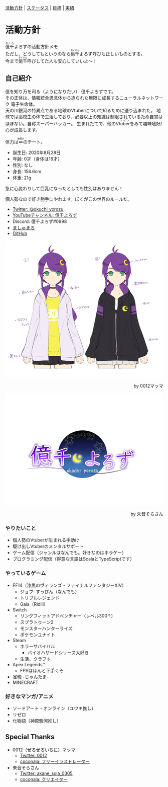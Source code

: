 [活動方針](index.md) | [ステータス](status.md) | [目標](achievement.md) | [実績](result.md)

# 活動方針
<ruby>億千<rp>（</rp><rt>おくち</rt><rp>）</rp></ruby>よろずの活動方針メモ  
ただし、どうしてもというのなら<ruby>億千<rp>（</rp><rt>おくせん</rt><rp>）</rp></ruby>よろず呼びも正しいものとする。  
今まで<ruby>億千<rp>（</rp><rt>おくせん</rt><rp>）</rp></ruby>呼びしてた人も安心していいよ～！

## 自己紹介
億を知り万を司る（ようになりたい） 億千よろずです。  
その正体は、情報統合思念体から造られた無限に成長するニューラルネットワーク 電子生命体。  
天の川銀河の特異点である地球のVtuberについて知るために送り込まれた。
地球では高校生の体で生活しており、必要以上の知識は制限されているため自覚はほぼない。自称スーパーハッカー。
生まれたてで、他の<ruby>Vtuber<rp>（</rp><rt>ニンゲン</rt><rp>）</rp></ruby>をみて趣味嗜好/心が成長します。  

体力は<ruby>∞<rp>（</rp><rt>無限大</rt><rp>）</rp></ruby>のチート。

- 誕生日: 2020年8月28日
- 年齢: 0才（身体は16才）
- 性別: なし
- 身長: 156.6cm
- 体重: 21g

急に心変わりして巨乳になったとしても性別はありません！

個人勢なので好き勝手にやれます。ぼくがこの世界のルールだ。

- [Twitter: @okuchi_yorozu](https://twitter.com/okuchi_yorozu)
- [YouTubeチャンネル: 億千よろず](https://www.youtube.com/channel/UCpEsTR5Nnd0-HgKngIQqbmA)
- Discord: 億千よろず#0998
- [ましゅまろ](https://marshmallow-qa.com/okuchi_yorozu)
- [GitHub](https://github.com/okuchi-yorozu)

![億千よろずラフスケッチ](src/images/okuchi-yorozu-rough.jpg)
<div style="text-align: right">by 0012マッマ</div>

![億千よろずロゴ](src/images/okuchi-yorozu-logo.png)
<div style="text-align: right">by 朱音そらさん</div>

### やりたいこと
- 個人勢のVtuberが生まれる手助け
- 駆け出しVtuberのメンタルサポート
- ゲーム配信（ジャンルはなんでも。好きなのはホラゲー）
- プログラミング配信（得意な言語はScalaとTypeScriptです）

### やっているゲーム
- FF14（漆黒のヴィランズ - ファイナルファンタジーXIV）
  - ジョブ: すっぴん（なんでも）
  - トリプルレジェンド
  - Gaia（Ridill）
- Switch
  - リングフィットアドベンチャー（レベル300↑）
  - スプラトゥーン2
  - モンスターハンターライズ
  - ポケモンユナイト
- Steam
  - ホラーサバイバル
    - バイオハザードシリーズ大好き
  - 生活、クラフト
- Apex Legends™
  - FPSはほんと下手くそ
- 雀魂 -じゃんたま-
- MINECRAFT

### 好きなマンガ/アニメ
- ソードアート・オンライン（ユウキ推し）
- リゼロ
- 化物語（神原駿河推し）

## Special Thanks
- 0012（ぜろぜろいちに）マッマ
  - [Twitter: 0012](https://twitter.com/zyhnpo)
  - [coconala: フリーイラストレーター](https://profile.coconala.com/users/1125668)
- 朱音そらさん
  - [Twitter: akane_sola_0305](https://twitter.com/akane_sola_0305)
  - [coconala: クリエイター](https://profile.coconala.com/users/2007490)
